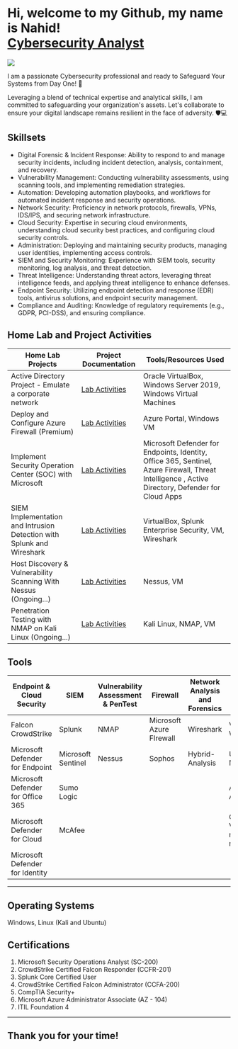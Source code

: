 <h1>Hi, welcome to my Github, my name is Nahid! <br/><a href="https://github.com/nahid7474">Cybersecurity Analyst</a></h1>

<a href="https://www.linkedin.com/in/nahidanalyst/"><img src="https://img.shields.io/badge/-LinkedIn-0072b1?&style=for-the-badge&logo=linkedin&logoColor=white" /></a>

I am a passionate Cybersecurity professional and ready to Safeguard Your Systems from Day One! 💼 
 
Leveraging a blend of technical expertise and analytical skills, I am committed to safeguarding your organization's assets. 
Let's collaborate to ensure your digital landscape remains resilient in the face of adversity. 🛡️💻 


## Skillsets


- Digital Forensic & Incident Response: Ability to respond to and manage security incidents, including incident detection, analysis, containment, and recovery.
- Vulnerability Management: Conducting vulnerability assessments, using scanning tools, and implementing remediation strategies.
- Automation: Developing automation playbooks, and workflows for automated incident response and security operations.
- Network Security: Proficiency in network protocols, firewalls, VPNs, IDS/IPS, and securing network infrastructure.
- Cloud Security: Expertise in securing cloud environments, understanding cloud security best practices, and configuring cloud security controls.
- Administration: Deploying and maintaining security products, managing user identities, implementing access controls.
- SIEM and Security Monitoring: Experience with SIEM tools, security monitoring, log analysis, and threat detection.
- Threat Intelligence: Understanding threat actors, leveraging threat intelligence feeds, and applying threat intelligence to enhance defenses.
- Endpoint Security: Utilizing endpoint detection and response (EDR) tools, antivirus solutions, and endpoint security management.
- Compliance and Auditing: Knowledge of regulatory requirements (e.g., GDPR, PCI-DSS), and ensuring compliance.

## Home Lab and Project Activities


| Home Lab Projects                             | Project Documentation         | Tools/Resources Used
|-----------------------------------------------|----------------------------|-------------------------------------------------------------
| Active Directory Project - Emulate a corporate network  | <a href="https://github.com/nahid7474/AD">Lab Activities</a>| Oracle VirtualBox, Windows Server 2019, Windows Virtual Machines 
| Deploy and Configure Azure Firewall (Premium) | <a href="https://github.com/nahid7474/Firewall">Lab Activities</a>| Azure Portal, Windows VM
| Implement Security Operation Center (SOC) with Microsoft  |<a href="https://github.com/nahid7474/SOC">Lab Activities</a>| Microsoft Defender for Endpoints, Identity, Office 365, Sentinel, Azure Firewall, Threat Intelligence , Active Directory, Defender for Cloud Apps
| SIEM Implementation and Intrusion Detection with Splunk and Wireshark  | <a href="https://github.com/nahid7474/Project1">Lab Activities</a>| VirtualBox, Splunk Enterprise Security, VM, Wireshark
| Host Discovery & Vulnerability Scanning With Nessus (Ongoing...) | <a href="https://github.com/nahid7474/Nessus">Lab Activities</a>| Nessus, VM 
| Penetration Testing with NMAP on Kali Linux (Ongoing...)   | <a href="https://github.com/nahid7474/PenTest/tree/main">Lab Activities</a>| Kali Linux, NMAP, VM 


## Tools 
| Endpoint & Cloud Security           | SIEM                       | Vulnerability Assessment &  PenTest|  Firewall            | Network Analysis and Forensics | OSINT Platforms|
|-------------------------------------|----------------------------|------------------------------------|----------------------|--------------------------------|--------------------------
| Falcon CrowdStrike                  | Splunk                     | NMAP                               |Microsoft Azure FIrewall | Wireshark                   | VirusTotal, WhereGoes|
| Microsoft Defender for Endpoint     | Microsoft Sentinel         | Nessus                             |Sophos                   | Hybrid-Analysis             | URLScan.io, MX Toolbox|
| Microsoft Defender for Office 365   | Sumo Logic                 |                                    |                         |                             |AbuseIPDB, AnyRun|
| Microsoft Defender for Cloud        | McAfee                     |                                    |                         |                             |OpenCTI, Valimail & many more...|
| Microsoft Defender for Identity     |                            |                                    |                         |                             ||
--------------------------------------------------------------------------------------------------------------------------------------------------------------------------------------
## Operating Systems

Windows, Linux (Kali and Ubuntu)

## Certifications

1.	Microsoft Security Operations Analyst (SC-200) 
2.	CrowdStrike Certified Falcon Responder (CCFR-201) 
3.	Splunk Core Certified User 
4.	CrowdStrike Certified Falcon Administrator (CCFA-200) 
5.	CompTIA Security+  
6.	Microsoft Azure Administrator Associate (AZ - 104) 
7.	ITIL Foundation 4
----------------------------------------------------------------------------------------------------------------------
Thank you for your time! 
---------------------------------------------------------------------------------------------------------------------
